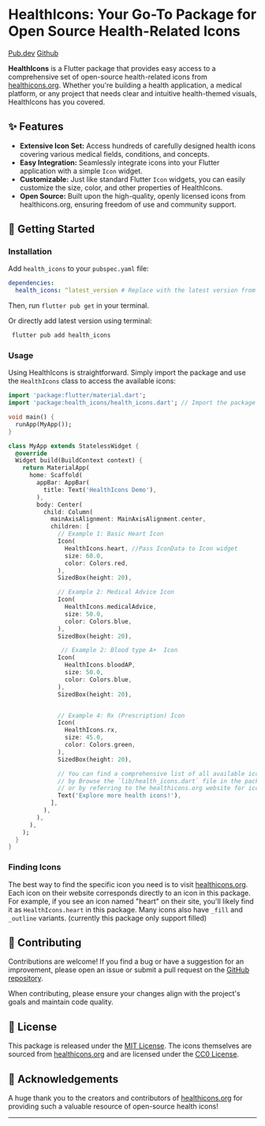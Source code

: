 

# HealthIcons: Your Go-To Package for Open Source Health-Related Icons

[Pub.dev](https://pub.dev/packages/health_icons)
[Github](https://github.com/devnoaman/health_icons)

**HealthIcons** is a Flutter package that provides easy access to a comprehensive set of open-source health-related icons from [healthicons.org](https://healthicons.org/). Whether you're building a health application, a medical platform, or any project that needs clear and intuitive health-themed visuals, HealthIcons has you covered.

## ✨ Features

  * **Extensive Icon Set:** Access hundreds of carefully designed health icons covering various medical fields, conditions, and concepts.
  * **Easy Integration:** Seamlessly integrate icons into your Flutter application with a simple `Icon` widget.
  * **Customizable:** Just like standard Flutter `Icon` widgets, you can easily customize the size, color, and other properties of HealthIcons.
  * **Open Source:** Built upon the high-quality, openly licensed icons from healthicons.org, ensuring freedom of use and community support.

## 🚀 Getting Started

### Installation

Add `health_icons` to your `pubspec.yaml` file:

```yaml
dependencies:
  health_icons: ^latest_version # Replace with the latest version from pub.dev
```


Then, run `flutter pub get` in your terminal.

Or directly add latest version using terminal:
```sh
 flutter pub add health_icons
```
### Usage

Using HealthIcons is straightforward. Simply import the package and use the `HealthIcons` class to access the available icons:

```dart
import 'package:flutter/material.dart';
import 'package:health_icons/health_icons.dart'; // Import the package

void main() {
  runApp(MyApp());
}

class MyApp extends StatelessWidget {
  @override
  Widget build(BuildContext context) {
    return MaterialApp(
      home: Scaffold(
        appBar: AppBar(
          title: Text('HealthIcons Demo'),
        ),
        body: Center(
          child: Column(
            mainAxisAlignment: MainAxisAlignment.center,
            children: [
              // Example 1: Basic Heart Icon
              Icon(
                HealthIcons.heart, //Pass IconData to Icon widget
                size: 60.0,
                color: Colors.red,
              ),
              SizedBox(height: 20),

              // Example 2: Medical Advice Icon
              Icon(
                HealthIcons.medicalAdvice, 
                size: 50.0,
                color: Colors.blue,
              ),
              SizedBox(height: 20),

               // Example 2: Blood type A+  Icon
              Icon(
                HealthIcons.bloodAP, 
                size: 50.0,
                color: Colors.blue,
              ),
              SizedBox(height: 20),


              // Example 4: Rx (Prescription) Icon
              Icon(
                HealthIcons.rx, 
                size: 45.0,
                color: Colors.green,
              ),
              SizedBox(height: 20),

              // You can find a comprehensive list of all available icons
              // by Browse the `lib/health_icons.dart` file in the package,
              // or by referring to the healthicons.org website for icon names.
              Text('Explore more health icons!'),
            ],
          ),
        ),
      ),
    );
  }
}
```

### Finding Icons

The best way to find the specific icon you need is to visit [healthicons.org](https://healthicons.org/). Each icon on their website corresponds directly to an icon in this package. For example, if you see an icon named "heart" on their site, you'll likely find it as `HealthIcons.heart` in this package. Many icons also have `_fill` and `_outline` variants. (currently this package only support filled)

## 🤝 Contributing

Contributions are welcome\! If you find a bug or have a suggestion for an improvement, please open an issue or submit a pull request on the [GitHub repository](https://www.google.com/search?q=https://github.com/YOUR_GITHUB_USERNAME/health_icons).

When contributing, please ensure your changes align with the project's goals and maintain code quality.

## 📄 License

This package is released under the [MIT License](https://opensource.org/licenses/MIT).
The icons themselves are sourced from [healthicons.org](https://healthicons.org/) and are licensed under the [CC0 License](https://creativecommons.org/publicdomain/zero/1.0/).

## 🙏 Acknowledgements

A huge thank you to the creators and contributors of [healthicons.org](https://healthicons.org/) for providing such a valuable resource of open-source health icons\!

-----
